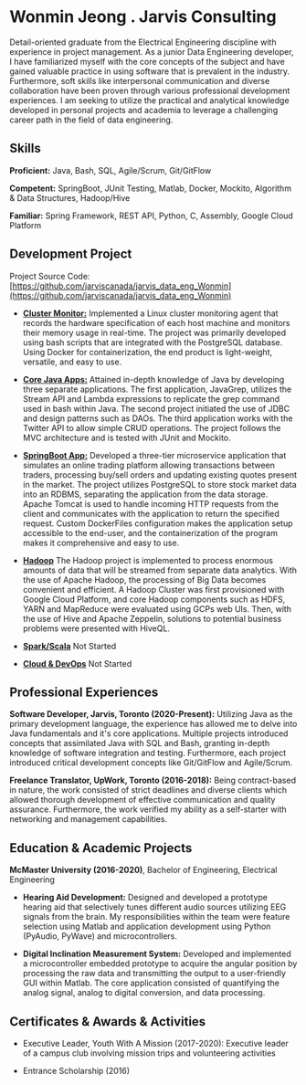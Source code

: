 # Wonmin Jeong . Jarvis Consulting
Detail-oriented graduate from the Electrical Engineering discipline with experience in project management. 
As a junior Data Engineering developer, I have familiarized myself with the core concepts of the subject and have gained valuable practice in using software 
that is prevalent in the industry. Furthermore, soft skills like interpersonal communication and diverse collaboration have been proven through  various professional development experiences. 
I am seeking to utilize the practical and analytical knowledge developed in personal projects and 
academia to leverage a challenging career path in the field of data engineering.

## Skills
**Proficient:** Java, Bash, SQL, Agile/Scrum, Git/GitFlow

**Competent:** SpringBoot, JUnit Testing, Matlab, Docker, Mockito, Algorithm & Data Structures, Hadoop/Hive

**Familiar:** Spring Framework, REST API, Python, C, Assembly, Google Cloud Platform

## Development Project
Project Source Code: [https://github.com/jarviscanada/jarvis_data_eng_Wonmin](https://github.com/jarviscanada/jarvis_data_eng_Wonmin)

- **[Cluster Monitor:](./linux_sql)** Implemented a Linux cluster monitoring agent that records the hardware specification of each host machine and monitors their memory usage in real-time. The project was primarily developed using bash scripts that are integrated with the PostgreSQL database. Using Docker for containerization, the end product is light-weight, versatile, and easy to use.

- **[Core Java Apps:](./core_java)** Attained in-depth knowledge of Java by developing three separate applications. The first application, JavaGrep, utilizes the Stream API and Lambda expressions to replicate the grep command used in bash within Java. The second project initiated the use of JDBC and design patterns such as DAOs. The third application works with the Twitter API to allow simple CRUD operations. The project follows the MVC architecture and is tested with JUnit and Mockito.

- **[SpringBoot App:](./springboot)** Developed a three-tier microservice application that simulates an online trading platform allowing transactions between traders, processing buy/sell orders and updating existing quotes present in the market. The project utilizes PostgreSQL to store stock market data into an RDBMS, separating the application from the data storage. Apache Tomcat is used to handle incoming HTTP requests from the client and communicates with the application to return the specified request. Custom DockerFiles configuration makes the application setup accessible to the end-user, and the containerization of the program makes it comprehensive and easy to use.

- **[Hadoop](./hadoop)** The Hadoop project is implemented to process enormous amounts of data that will be streamed from separate data analytics. With the use of Apache Hadoop, the processing of Big Data becomes convenient and efficient. A Hadoop Cluster was first provisioned with Google Cloud Platform, and core Hadoop components such as HDFS, YARN and MapReduce were evaluated using GCPs web UIs. Then, with the use of Hive and Apache Zeppelin, solutions to potential business problems were presented with HiveQL.

- **[Spark/Scala](./spark)** Not Started

- **[Cloud & DevOps](./cloud_devops)** Not Started

## Professional Experiences
**Software Developer, Jarvis, Toronto (2020-Present):** Utilizing Java as the primary development language, the experience has allowed me to delve into Java fundamentals and it's core applications. Multiple projects introduced concepts that assimilated Java with SQL and Bash, granting in-depth knowledge of software integration and testing. Furthermore, each project introduced critical development concepts like Git/GitFlow and Agile/Scrum.

**Freelance Translator, UpWork, Toronto (2016-2018):** Being contract-based in nature, the work consisted of strict deadlines and diverse clients which allowed thorough development of effective communication and quality assurance. Furthermore, the work verified my ability as a self-starter with networking and management capabilities.

## Education & Academic Projects
**McMaster University (2016-2020)**, Bachelor of Engineering, Electrical Engineering

- **Hearing Aid Development:** Designed and developed a prototype hearing aid that selectively tunes different 
audio sources utilizing EEG signals from the brain. My responsibilities within the team were feature selection using Matlab and
application development using Python (PyAudio, PyWave) and microcontrollers.

- **Digital Inclination Measurement System:** Developed and implemented a microcontroller embedded prototype to acquire the angular position by processing the raw data and 
transmitting the output to a user-friendly GUI within Matlab. The core application consisted of quantifying the analog signal, analog to digital conversion, and data processing.

## Certificates & Awards & Activities
- Executive Leader, Youth With A Mission (2017-2020): Executive leader of a campus club involving mission trips and volunteering activities

- Entrance Scholarship (2016)